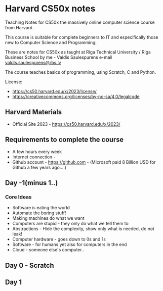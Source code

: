 # Harvard CS50x notes

Teaching Notes for CS50x the massively online computer science course from Harvard.

This course is suitable for complete beginners to IT and especifically those new to Computer Science and Programming.

These are notes for CS50x as taught at Riga Technical University / Riga Business School by me - Valdis Saulespurens
e-mail valdis.saulespurens@rbs.lv

The course teaches basics of programming, using Scratch, C and Python.

License: 
* https://cs50.harvard.edu/x/2023/license/
* https://creativecommons.org/licenses/by-nc-sa/4.0/legalcode

## Harvard Materials

* Official Site 2023 - https://cs50.harvard.edu/x/2023/

## Requirements to complete the course

* A few hours every week
* Internet connection - 
* Github account - https://github.com - (Microsoft paid 8 Billion USD for Github a few years ago....)
  
## Day -1(minus 1..)

### Core Ideas 

* Software is eating the world
* Automate the boring stuff!
* Making machines do what we want
* Computers are stupid - they only do what we tell them to
* Abstractions - Hide the complexity, show only what is needed, do not leak!
* Computer hardware - goes down to 0s and 1s
* Software - for humans yet also for computers in the end
* Cloud - someone else's computer..

## Day 0 - Scratch



## Day 1
